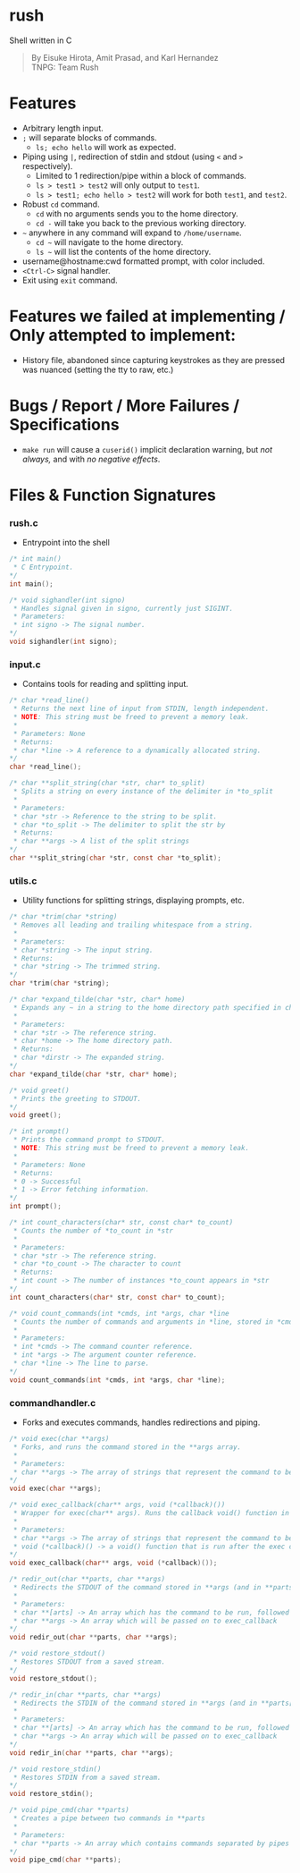# rush
Shell written in C
> By Eisuke Hirota, Amit Prasad, and Karl Hernandez  
> TNPG: Team Rush

# Features
- Arbitrary length input.
- `;` will separate blocks of commands.
	- `ls; echo hello` will work as expected.
- Piping using `|`, redirection of stdin and stdout (using `<` and `>` respectively).
	- Limited to 1 redirection/pipe within a block of commands.
	- `ls > test1 > test2` will only output to `test1`.
	- `ls > test1; echo hello > test2` will work for both `test1`, and `test2`.
- Robust `cd` command.
	- `cd` with no arguments sends you to the home directory.
	- `cd -` will take you back to the previous working directory.
- `~` anywhere in any command will expand to `/home/username`.
	- `cd ~` will navigate to the home directory.
	- `ls ~` will list the contents of the home directory.
- username@hostname:cwd formatted prompt, with color included.
- `<Ctrl-C>` signal handler.
- Exit using `exit` command.

# Features we failed at implementing / Only attempted to implement:
- History file, abandoned since capturing keystrokes as they are pressed was nuanced (setting the tty to raw, etc.)

# Bugs / Report / More Failures / Specifications
- `make run` will cause a `cuserid()` implicit declaration warning, but *not always,* and with *no negative effects*.

# Files & Function Signatures
### rush.c
- Entrypoint into the shell
```c
/* int main()
 * C Entrypoint.
*/
int main();

/* void sighandler(int signo)
 * Handles signal given in signo, currently just SIGINT.
 * Parameters:
 * int signo -> The signal number.
*/
void sighandler(int signo);
```
### input.c
- Contains tools for reading and splitting input.
```c
/* char *read_line()
 * Returns the next line of input from STDIN, length independent.
 * NOTE: This string must be freed to prevent a memory leak.
 * 
 * Parameters: None
 * Returns:
 * char *line -> A reference to a dynamically allocated string.
*/
char *read_line();

/* char **split_string(char *str, char* to_split)
 * Splits a string on every instance of the delimiter in *to_split
 * 
 * Parameters:
 * char *str -> Reference to the string to be split.
 * char *to_split -> The delimiter to split the str by
 * Returns:
 * char **args -> A list of the split strings
*/
char **split_string(char *str, const char *to_split);
```
### utils.c
- Utility functions for splitting strings, displaying prompts, etc.
```c
/* char *trim(char *string)
 * Removes all leading and trailing whitespace from a string.
 * 
 * Parameters:
 * char *string -> The input string.
 * Returns:
 * char *string -> The trimmed string.
*/
char *trim(char *string);

/* char *expand_tilde(char *str, char* home)
 * Expands any ~ in a string to the home directory path specified in char* home.
 * 
 * Parameters:
 * char *str -> The reference string.
 * char *home -> The home directory path.
 * Returns:
 * char *dirstr -> The expanded string.
*/
char *expand_tilde(char *str, char* home);

/* void greet()
 * Prints the greeting to STDOUT.
*/
void greet();

/* int prompt()
 * Prints the command prompt to STDOUT.
 * NOTE: This string must be freed to prevent a memory leak.
 * 
 * Parameters: None
 * Returns:
 * 0 -> Successful
 * 1 -> Error fetching information.
*/
int prompt();

/* int count_characters(char* str, const char* to_count)
 * Counts the number of *to_count in *str
 * 
 * Parameters:
 * char *str -> The reference string.
 * char *to_count -> The character to count
 * Returns:
 * int count -> The number of instances *to_count appears in *str
*/
int count_characters(char* str, const char* to_count);

/* void count_commands(int *cmds, int *args, char *line
 * Counts the number of commands and arguments in *line, stored in *cmds and *args respectively.
 * 
 * Parameters:
 * int *cmds -> The command counter reference.
 * int *args -> The argument counter reference.
 * char *line -> The line to parse.
*/
void count_commands(int *cmds, int *args, char *line);
```
### commandhandler.c
- Forks and executes commands, handles redirections and piping.
```c
/* void exec(char **args)
 * Forks, and runs the command stored in the **args array.
 * 
 * Parameters:
 * char **args -> The array of strings that represent the command to be run.
*/
void exec(char **args);

/* void exec_callback(char** args, void (*callback)())
 * Wrapper for exec(char** args). Runs the callback void() function in *callback.
 * 
 * Parameters:
 * char **args -> The array of strings that represent the command to be run.
 * void (*callback)() -> a void() function that is run after the exec completes.
*/
void exec_callback(char** args, void (*callback)());

/* redir_out(char **parts, char **args)
 * Redirects the STDOUT of the command stored in **args (and in **parts[0]) to the file specified in **parts[1]
 * 
 * Parameters:
 * char **[arts] -> An array which has the command to be run, followed by the file where STDOUT is redirected to.
 * char **args -> An array which will be passed on to exec_callback
*/
void redir_out(char **parts, char **args);

/* void restore_stdout()
 * Restores STDOUT from a saved stream.
*/
void restore_stdout();

/* redir_in(char **parts, char **args)
 * Redirects the STDIN of the command stored in **args (and in **parts[0]) from a file specified in **parts[1]
 * 
 * Parameters:
 * char **[arts] -> An array which has the command to be run, followed by the file where STDIN is redirected from.
 * char **args -> An array which will be passed on to exec_callback
*/
void redir_in(char **parts, char **args);

/* void restore_stdin()
 * Restores STDIN from a saved stream.
*/
void restore_stdin();

/* void pipe_cmd(char **parts) 
 * Creates a pipe between two commands in **parts
 *
 * Parameters:
 * char **parts -> An array which contains commands separated by pipes
*/
void pipe_cmd(char **parts);
```
